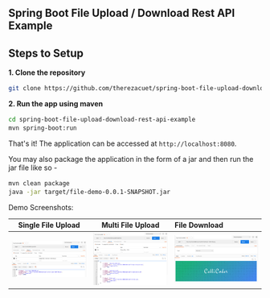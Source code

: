 ## Spring Boot File Upload / Download Rest API Example

## Steps to Setup

**1. Clone the repository** 

```bash
git clone https://github.com/therezacuet/spring-boot-file-upload-download-rest-api.git
```

**2. Run the app using maven**

```bash
cd spring-boot-file-upload-download-rest-api-example
mvn spring-boot:run
```

That's it! The application can be accessed at `http://localhost:8080`.

You may also package the application in the form of a jar and then run the jar file like so -

```bash
mvn clean package
java -jar target/file-demo-0.0.1-SNAPSHOT.jar
```
Demo Screenshots:

Single File Upload                  |  Multi File Upload              |  File Download
:-------------------------:|:-------------------------:|:------------------------------
![](https://github.com/therezacuet/spring-boot-file-upload-download-rest-api/blob/master/single-file-upload.jpg)  |  ![](https://github.com/therezacuet/spring-boot-file-upload-download-rest-api/blob/master/multi-file-upload.jpg) |![](https://github.com/therezacuet/spring-boot-file-upload-download-rest-api/blob/master/download.jpg)
